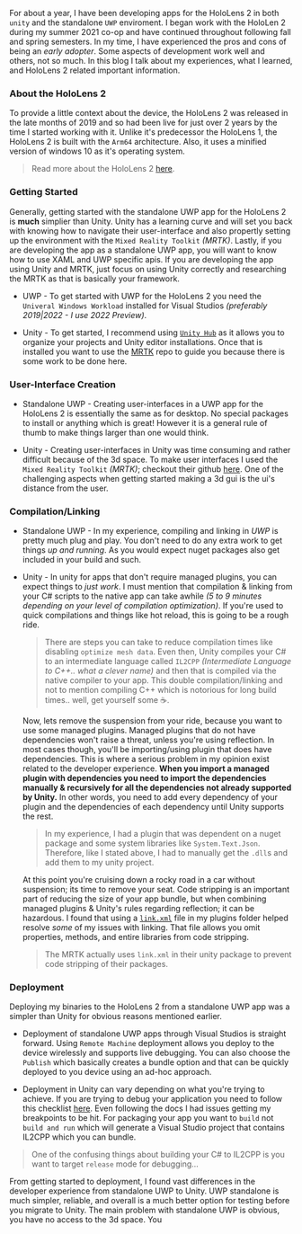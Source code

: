 For about a year, I have been developing apps for the HoloLens 2 in both `unity` and the standalone `UWP` enviroment. I began work with the HoloLen 2 during my summer 2021 co-op and have continued throughout following fall and spring semesters. In my time, I have experienced the pros and cons of being an *early adopter*. Some aspects of development work well and others, not so much. In this blog I talk about my experiences, what I learned, and HoloLens 2 related important information.

### About the HoloLens 2
To provide a little context about the device, the HoloLens 2 was released in the late months of 2019 and so had been live for just over 2 years by the time I started working with it. Unlike it's predecessor the HoloLens 1, the HoloLens 2 is built with the `Arm64` architecture. Also, it uses a minified version of windows 10 as it's operating system.

> Read more about the HoloLens 2 [here](https://docs.microsoft.com/en-us/hololens/hololens-release-notes).

### Getting Started
Generally, getting started with the standalone UWP app for the HoloLens 2 is **much** simplier than Unity. Unity has a learning curve and will set you back with knowing how to navigate their user-interface and also propertly setting up the environment with the `Mixed Reality Toolkit` *(MRTK)*. Lastly, if you are developing the app as a standalone UWP app, you will want to know how to use XAML and UWP specific apis. If you are developing the app using Unity and MRTK, just focus on using Unity correctly and researching the MRTK as that is basically your framework.

- UWP - To get started with UWP for the HoloLens 2 you need the `Univeral Windows Workload` installed for Visual Studios *(preferably 2019|2022 - I use 2022 Preview)*.

- Unity - To get started, I recommend using [`Unity Hub`](https://unity3d.com/get-unity/download) as it allows you to organize your projects and Unity editor installations. Once that is installed you want to use the [MRTK](https://github.com/microsoft/MixedRealityToolkit-Unity) repo to guide you because there is some work to be done here.

### User-Interface Creation

- Standalone UWP - Creating user-interfaces in a UWP app for the HoloLens 2 is essentially the same as for desktop. No special packages to install or anything which is great! However it is a general rule of thumb to make things larger than one would think. 

- Unity - Creating user-interfaces in Unity was time consuming and rather difficult because of the 3d space. To make user interfaces I used the `Mixed Reality Toolkit` *(MRTK)*; checkout their github [here](https://github.com/microsoft/MixedRealityToolkit-Unity). One of the challenging aspects when getting started making a 3d gui is the ui's distance from the user.

### Compilation/Linking
- Standalone UWP - In my experience, compiling and linking in *UWP* is pretty much plug and play. You don't need to do any extra work to get things *up and running*. As you would expect nuget packages also get included in your build and such.

- Unity - In unity for apps that don't require managed plugins, you can expect things to *just work*. I must mention that compilation & linking from your C# scripts to the native app can take awhile *(5 to 9 minutes depending on your level of compilation optimization)*. If you're used to quick compilations and things like hot reload, this is going to be a rough ride.

  > There are steps you can take to reduce compilation times like disabling `optimize mesh data`. Even then, Unity compiles your C# to an intermediate language called `IL2CPP` *(Intermediate Language to C++.. what a clever name)* and then that is compiled via the native compiler to your app. This double compilation/linking and not to mention compiling C++ which is notorious for long build times.. well, get yourself some ☕.

  Now, lets remove the suspension from your ride, because you want to use some managed plugins. Managed plugins that do not have dependencies won't raise a threat, unless you're using reflection. In most cases though, you'll be importing/using plugin that does have dependencies. This is where a serious problem in my opinion exist related to the developer experience. **When you import a managed plugin with dependencies you need to import the dependencies manually & recursively for all the dependencies not already supported by Unity.** In other words, you need to add every dependency of your plugin and the dependencies of each dependency until Unity supports the rest. 

  > In my experience, I had a plugin that was dependent on a nuget package and some system libraries like `System.Text.Json`. Therefore, like I stated above, I had to manually get the `.dll`s and add them to my unity project.

  At this point you're cruising down a rocky road in a car without suspension; its time to remove your seat. Code stripping is an important part of reducing the size of your app bundle, but when combining managed plugins & Unity's rules regarding reflection; it can be hazardous. I found that using a [`link.xml`](https://github.com/jilleJr/Newtonsoft.Json-for-Unity/wiki/Reference-link.xml) file in my plugins folder helped resolve *some* of my issues with linking. That file allows you omit properties, methods, and entire libraries from code stripping.

  > The MRTK actually uses `link.xml` in their unity package to prevent code stripping of their packages.

### Deployment
Deploying my binaries to the HoloLens 2 from a standalone UWP app was a simpler than Unity for obvious reasons mentioned earlier.

- Deployment of standalone UWP apps through Visual Studios is straight forward. Using `Remote Machine` deployment allows you deploy to the device wirelessly and supports live debugging. You can also choose the `Publish` which basically creates a bundle option and that can be quickly deployed to you device using an ad-hoc approach.

- Deployment in Unity can vary depending on what you're trying to achieve. If you are trying to debug your application you need to follow this checklist [here](https://docs.microsoft.com/en-us/windows/mixed-reality/develop/unity/managed-debugging-with-unity-il2cpp). Even following the docs I had issues getting my breakpoints to be hit. For packaging your app you want to `build` not `build and run` which will generate a Visual Studio project that contains IL2CPP which you can bundle.


> One of the confusing things about building your C# to IL2CPP is you want to target `release` mode for debugging...

From getting started to deployment, I found vast differences in the developer experience from standalone UWP to Unity. UWP standalone is much simpler, reliable, and overall is a much better option for testing before you migrate to Unity. The main problem with standalone UWP is obvious, you have no access to the 3d space. You